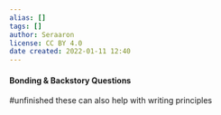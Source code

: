 ```yaml
---
alias: []
tags: []
author: Seraaron
license: CC BY 4.0
date created: 2022-01-11 12:40
---
```


#### Bonding & Backstory Questions

#unfinished these can also help with writing principles